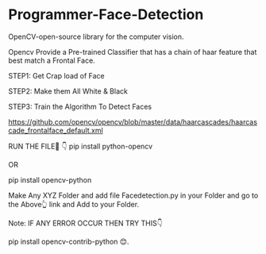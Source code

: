 # Programmer-Face-Detection

OpenCV-open-source library for the computer vision.

Opencv Provide a Pre-trained Classifier that has a chain of haar feature that best match a Frontal Face.

STEP1: Get Crap load of Face

STEP2: Make them All White & Black

STEP3: Train the Algorithm To Detect Faces

https://github.com/opencv/opencv/blob/master/data/haarcascades/haarcascade_frontalface_default.xml


RUN THE FILE🤙
👇
pip install python-opencv

OR

pip install opencv-python

Make Any XYZ Folder and add file Facedetection.py in  your Folder and go to the Above👆 link and Add to your Folder.  

Note: IF ANY ERROR OCCUR THEN TRY THIS👇

pip install opencv-contrib-python 😊.


